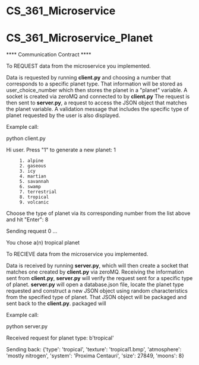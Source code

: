 # CS_361_Microservice
# CS_361_Microservice_Planet

**** Communication Contract ****

To REQUEST data from the microservice you implemented. 

Data is requested by running **client.py** and choosing a number that corresponds to a specific planet type. That information will be stored as user_choice_number which then stores the planet in a "planet" variable. A socket is created via zeroMQ and connected to by **client.py** The request is then sent to **server.py**, a request to access the JSON object that matches the planet variable. A validation message that includes the specific type of planet requested by the user is also displayed. 

Example call:

python client.py

Hi user. Press "1" to generate a new planet: 1 

         1. alpine
         2. gaseous
         3. icy
         4. martian
         5. savannah
         6. swamp
         7. terrestrial
         8. tropical
         9. volcanic
         
Choose the type of planet via its corresponding number
from the list above and hit "Enter": 8

Sending request 0 …

You chose a(n) tropical planet




To RECIEVE data from the microservice you implemented.

Data is received by running **server.py**, which will then create a socket that matches one created by **client.py** via zeroMQ. Receiving the information sent from **client.py**, **server.py** will verify the request sent for a specific type of planet. **server.py** will open a database.json file, locate the planet type requested and construct a new JSON object using random characteristics from the specified type of planet. That JSON object will be packaged and sent back to the **client.py**. packaged  will   

Example call:

python server.py

Received request for planet type: b'tropical'

Sending back:
{'type': 'tropical', 'texture': 'tropical1.bmp', 'atmosphere': 'mostly nitrogen', 'system': 'Proxima Centauri', 'size': 27849, 'moons': 8}
